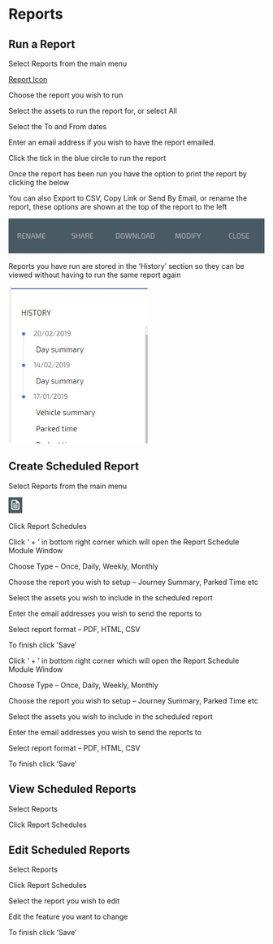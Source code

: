 # Reports

## Run a Report

Select Reports from the main menu

[Report Icon](img/reports-icon.jpg)

Choose the report you wish to run

Select the assets to run the report for, or select All

Select the To and From dates

Enter an email address if you wish to have the report emailed.

Click the tick in the blue circle to run the report

Once the report has been run you have the option to print the report by clicking the below

You can also Export to CSV, Copy Link or Send By Email, or rename the report, these options are shown at the top of the report to the left

![enter image description here](img/report-options.jpg)

Reports you have run are stored in the ‘History’ section so they can be viewed without having to run the same report again

![Report History](img/report-history.jpg)

## Create Scheduled Report

Select Reports from the main menu

![Report Icon](img/reports-icon.jpg)

Click Report Schedules



Click ‘ + ’ in bottom right corner which will open the Report Schedule Module Window

Choose Type – Once, Daily, Weekly, Monthly

Choose the report you wish to setup – Journey Summary, Parked Time etc

Select the assets you wish to include in the scheduled report

Enter the email addresses you wish to send the reports to

Select report format – PDF, HTML, CSV

To finish click ‘Save’

Click ‘ + ’ in bottom right corner which will open the Report Schedule Module Window

Choose Type – Once, Daily, Weekly, Monthly

Choose the report you wish to setup – Journey Summary, Parked Time etc

Select the assets you wish to include in the scheduled report

Enter the email addresses you wish to send the reports to

Select report format – PDF, HTML, CSV

To finish click ‘Save’

## View Scheduled Reports

Select Reports

Click Report Schedules

## Edit Scheduled Reports

Select Reports

Click Report Schedules

Select the report you wish to edit

Edit the feature you want to change

To finish click ‘Save’
<!--stackedit_data:
eyJoaXN0b3J5IjpbMjEwODA0NzIwMiwzNjAzNDg4NDZdfQ==
-->